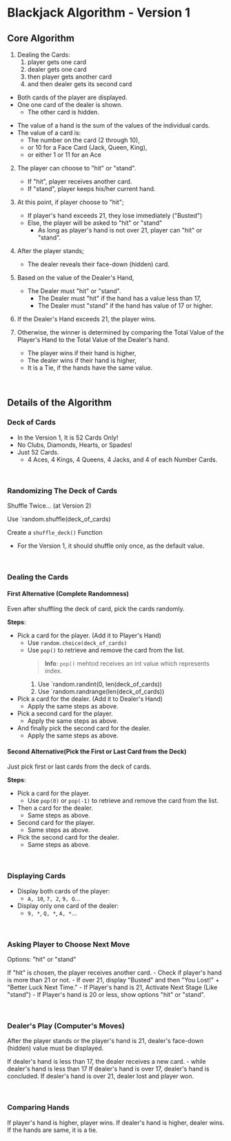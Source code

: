 # Blackjack Algorithm - Version 1

## Core Algorithm

1. Dealing the Cards:
    1. player gets one card
    2. dealer gets one card
    3. then player gets another card
    4. and then dealer gets its second card

- Both cards of the player are displayed.
- One one card of the dealer is shown.
    - The other card is hidden.

* The value of a hand is the sum of the values of the individual cards.
* The value of a card is: 
    * The number on the card (2 through 10),
    * or 10 for a Face Card (Jack, Queen, King),
    * or either 1 or 11 for an Ace

2. The player can choose to "hit" or "stand".
    * If "hit", player receives another card.
    * If "stand", player keeps his/her current hand.

3. At this point, if player choose to "hit";
    * If player's hand exceeds 21, they lose immediately ("Busted")
    * Else, the player will be asked to "hit" or "stand"
        * As long as player's hand is not over 21, player can "hit" or "stand".

4. After the player stands;
    * The dealer reveals their face-down (hidden) card.

5. Based on the value of the Dealer's Hand,
    * The Dealer must "hit" or "stand".
        * The Dealer must "hit" if the hand has a value less than 17,
        * The Dealer must "stand" if the hand has value of 17 or higher.

6. If the Dealer's Hand exceeds 21, the player wins.
7. Otherwise, the winner is determined by comparing the Total Value of the Player's Hand  to the Total Value of the Dealer's hand.
    * The player wins if their hand is higher,
    * The dealer wins if their hand is higher,
    * It is a Tie, if the hands have the same value.

<br>

## Details of the Algorithm

### Deck of Cards

* In the Version 1, It is 52 Cards Only!
* No Clubs, Diamonds, Hearts, or Spades!
* Just 52 Cards.
    * 4 Aces, 4 Kings, 4 Queens, 4 Jacks, and 4 of each Number Cards.

<br>

### Randomizing The Deck of Cards

Shuffle Twice... (at Version 2)

Use `random.shuffle(deck_of_cards)

Create a `shuffle_deck()` Function
- For the Version 1, it should shuffle only once, as the default value.

<br>

### Dealing the Cards

#### First Alternative (Complete Randomness)

Even after shuffling the deck of card, pick the cards randomly.

**Steps**:
- Pick a card for the player. (Add it to Player's Hand)
    - Use `random.choice(deck_of_cards)`
    - Use `pop()` to retrieve and remove the card from the list.
        > **Info**: `pop()` mehtod receives an int value which represents index.
        1. Use `random.randint(0, len(deck_of_cards))
        2. Use `random.randrange(len(deck_of_cards))
- Pick a card for the dealer. (Add it to Dealer's Hand)
    - Apply the same steps as above.
- Pick a second card for the player.
    - Apply the same steps as above.
- And finally pick the second card for the dealer.
    - Apply the same steps as above.

#### Second Alternative(Pick the First or Last Card from the Deck)

Just pick first or last cards from the deck of cards.

**Steps**:
- Pick a card for the player.
    - Use `pop(0)` or `pop(-1)` to retrieve and remove the card from the list.
- Then a card for the dealer.
    - Same steps as above.
- Second card for the player.
    - Same steps as above.
- Pick the second card for the dealer.
    - Same steps as above.

<br>

### Displaying Cards

* Display both cards of the player:
    * `A, 10`, `7, 2`, `9, Q`...
* Display only one card of the dealer:
    * `9, *`, `Q, *`, `A, *`...

<br>

### Asking Player to Choose Next Move

Options: "hit" or "stand"

If "hit" is chosen, the player receives another card.
    - Check if player's hand is more than 21 or not.
        - If over 21, display "Busted" and then "You Lost!" + "Better Luck Next Time."
    - If Player's hand is 21, Activate Next Stage (Like "stand")
    - If Player's hand is 20 or less, show options "hit" or "stand".

<br>

### Dealer's Play (Computer's Moves)

After the player stands or the player's hand is 21, dealer's face-down (hidden) value must be displayed.

If dealer's hand is less than 17, the dealer receives a new card.
    - while dealer's hand is less than 17
If dealer's hand is over 17, dealer's hand is concluded.
If dealer's hand is over 21, dealer lost and player won.

<br>

### Comparing Hands

If player's hand is higher, player wins.
If dealer's hand is higher, dealer wins.
If the hands are same, it is a tie.